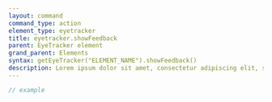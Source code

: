 ```yaml
---
layout: command
command_type: action
element_type: eyetracker
title: eyetracker.showFeedback
parent: EyeTracker element
grand_parent: Elements
syntax: getEyeTracker("ELEMENT_NAME").showFeedback()
description: Lorem ipsum dolor sit amet, consectetur adipiscing elit, sed do eiusmod tempor incididunt ut labore et dolore magna aliqua. Ut enim ad minim veniam, quis nostrud exercitation ullamco laboris nisi ut aliquip ex ea commodo consequat.
---
```


```javascript
// example
```